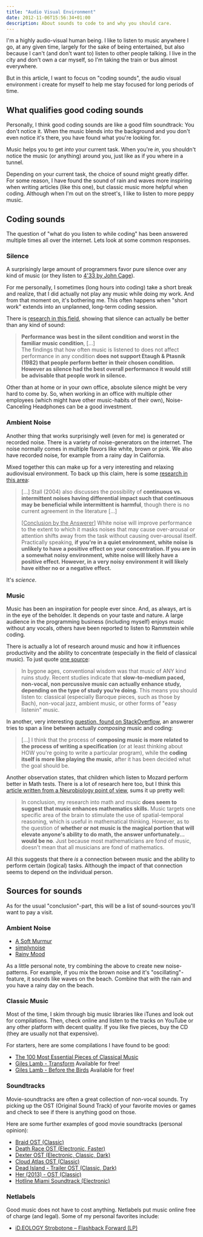 ```yaml
---
title: "Audio Visual Environment"
date: 2012-11-06T15:56:34+01:00
description: About sounds to code to and why you should care.
---
```


I'm a highly audio-visual human being. I like to listen to music anywhere I go, at any given time, largely for the sake of being entertained, but also because I can't (and don't want to) listen to other people talking. I live in the city and don't own a car myself, so I'm taking the train or bus almost everywhere.

But in this article, I want to focus on "coding sounds", the audio visual environment i create for myself to help me stay focused for long periods of time.

## What qualifies good coding sounds

Personally, I think good coding sounds are like a good film soundtrack: You don't notice it. When the music blends into the background and you don't even notice it's there, you have found what you're looking for.

Music helps you to get *into* your current task. When you're *in*, you shouldn't notice the music (or anything) around you, just like as if you where in a tunnel.

Depending on your current task, the choice of sound might greatly differ. For some reason, I have found the sound of rain and waves more inspiring when writing articles (like this one), but classic music more helpful when coding. Although when I'm out on the street's, I like to listen to more peppy music.

## Coding sounds

The question of "what do you listen to while coding" has been answered multiple times all over the internet. Lets look at some common responses.

### Silence

A surprisingly large amount of programmers favor pure silence over any kind of music (or they listen to [4'33 by John Cage](https://www.youtube.com/watch?feature=player_detailpage&v=hUJagb7hL0E#t=40s)).

For me personally, I sometimes (long hours into coding) take a short break and realize, that I did actually not play any music while doing my work. And from that moment on, it's bothering me. This often happens when "short work" extends into an unplanned, long-term coding session.

There is [research in this field](http://www.healthguidance.org/entry/11767/1/Will-Background-Music-Improve-Your-Concentration.html), showing that silence can actually be better than any kind of sound:

> **Performance was best in the silent condition and worst in the familiar music condition**, [...] <br />
> The findings that how often music is listened to does not affect performance in any condition **does not support
> Etaugh & Ptasnik (1982) that people perform better in their chosen condition. However as silence had the best
> overall performance it would still be advisable that people work in silence.**

Other than at home or in your own office, absolute silence might be very hard to come by. So, when working in an office with multiple other employees (which might have other music-habits of their own), Noise-Canceling Headphones can be a good investment.

### Ambient Noise

Another thing that works surprisingly well (even for me) is generated or recorded noise. There is a variety of noise-generators on the internet. The noise normally comes in multiple flavors like white, brown or pink. We also have recorded noise, for example from a rainy day in California.

Mixed together this can make up for a very interesting and relaxing audiovisual environment. To back up this claim, here is some [research in this area](http://skeptics.stackexchange.com/q/8025):

> [...] Stall (2004) also discusses the possibility of **continuous vs. intermittent noises having differential
> impact such that continuous may be beneficial while intermittent is harmful**, though there is no current
> agreement in the literature [...] <br />
>
> [<u>Conclusion by the Answerer</u>] White noise will improve performance to the extent to which it masks noises
> that may cause over-arousal or attention shifts away from the task without causing over-arousal itself.
> Practically speaking, **if you're in a quiet environment, white noise is unlikely to have a positive effect
> on your concentration. If you are in a somewhat noisy environment, white noise will likely have a positive
> effect. However, in a very noisy environment it will likely have either no or a negative effect.**

It's *science*.

### Music

Music has been an inspiration for people ever since. And, as always, art is in the eye of the beholder. It depends on your taste and nature. A large audience in the programming business (including myself) enjoys music without any vocals, others have been reported to listen to Rammstein while coding.

There is actually a lot of research around music and how it influences productivity and the ability to concentrate (especially in the field of classical music). To just quote [one source](http://grades.tapity.com/blog/listening-to-music-while-studying/):

> In bygone ages, conventional wisdom was that music of ANY kind ruins study. Recent studies indicate that
> **slow-to-medium paced, non-vocal, non percussive music can actually enhance study, depending on the type of
> study you’re doing.** This means you should listen to: classical (especially Baroque pieces, such as those
> by Bach), non-vocal jazz, ambient music, or other forms of "easy listenin" music.

In another, very interesting [question, found on StackOverflow](http://stackoverflow.com/q/1170894/717341), an answerer tries to span a line between actually *composing* music and coding:

> [...] I think that the process of **composing music is more related to the process of writing a specification**
> (or at least thinking about HOW you're going to write a particular program), while the **coding itself is more
> like playing the music**, after it has been decided what the goal should be.

Another observation states, that children which listen to Mozard perform better in Math tests. There is a lot of research here too, but I think this [article written from a Neurobiology point of view](http://serendip.brynmawr.edu/exchange/node/1869), sums it up pretty well:

> In conclusion, my research into math and music **does seem to suggest that music enhances mathematics skills.**
> Music targets one specific area of the brain to stimulate the use of spatial-temporal reasoning, which is
> useful in mathematical thinking. However, as to the question of **whether or not music is the magical portion
> that will elevate anyone's ability to do math, the answer unfortunately... would be no**. Just because most
> mathematicians are fond of music, doesn't mean that all musicians are fond of mathematics.

All this suggests that there *is* a connection between music and the ability to perform certain (logical) tasks. Although the impact of that connection seems to depend on the individual person.

## Sources for sounds

As for the usual "conclusion"-part, this will be a list of sound-sources you'll want to pay a visit.

### Ambient Noise

* [A Soft Murmur](http://asoftmurmur.com/)
* [simplynoise](http://www.simplynoise.com/)
* [Rainy Mood](http://www.rainymood.com/)

As a little personal note, try combining the above to create new noise-patterns. For example, if you mix the brown noise and it's "oscillating"-feature, it sounds like waves on the beach. Combine that with the rain and you have a rainy day on the beach.

### Classic Music

Most of the time, I skim through big music libraries like iTunes and look out for compilations. Then, check online and listen to the tracks on YouTube or any other platform with decent quality. If you like five pieces, buy the CD (they are usually not that expensive).

For starters, here are some compilations I have found to be good:

* [The 100 Most Essential Pieces of Classical Music](http://amzn.com/B003TUMJ1G)
* [Giles Lamb - Transform](https://soundcloud.com/giles-lamb/sets/transform-album) Available for free!
* [Giles Lamb - Before the Birds](https://soundcloud.com/giles-lamb/sets/before-the-birds) Available for free! 

### Soundtracks

Movie-soundtracks are often a great collection of non-vocal sounds. Try picking up the OST (Original Sound Track) of your favorite movies or games and check to see if there is anything good on those.

Here are some further examples of good movie soundtracks (personal opinion):

* [Braid OST (Classic)](http://amzn.com/B003K5CJ2E)
* [Death Race OST (Electronic, Faster)](http://amzn.com/B001E517MA)
* [Dexter OST (Electronic, Classic, Dark)](http://amzn.com/B001EUK5YQ)
* [Cloud Atlas OST (Classic)](http://amzn.com/B009JCL58G)
* [Dead Island - Trailer OST (Classic, Dark)](http://amzn.com/B004PVXNA4)
* [Her (2013) - OST (Classic)](http://www.imdb.com/title/tt1798709/soundtrack)
* [Hotline Miami Soundtrack (Electronic)](https://soundcloud.com/devolverdigital/sets/hotline-miami-official)

### Netlabels

Good music does not have to cost anything. Netlabels put music online free of charge (and legal). Some of my personal favorites include:

* [iD.EOLOGY Strobotone – Flashback Forward (LP)](http://www.ideology.de/id067/)